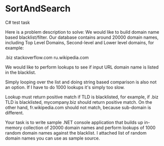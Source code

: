 SortAndSearch
=============

C# test task

Here is a problem description to solve:
We would like to build domain name based blacklist/filter. Our database contains around 20000 domain names, including Top Level Domains, Second-level and Lower level domains, for example:

.biz 
stackoverflow.com 
ru.wikipedia.com

We would like to perform lookups to see if input URL domain name is listed in the blacklist. 

Simply looping over the list and doing string based comparison is also not an option. If I have to do 1000 lookups it's simply too slow. 

Lookup must return positive match if TLD is blacklisted, for example, if .biz TLD is blacklisted, mycompany.biz should return positive match. On the other hand, fr.wikipedia.com should not match, because sub-domain is different.

Your task is to write sample .NET console application that builds up in-memory collection of 20000 domain names and perform lookups of 1000 random domain names against the blacklist. I attached list of random domain names you can use as sample source.
